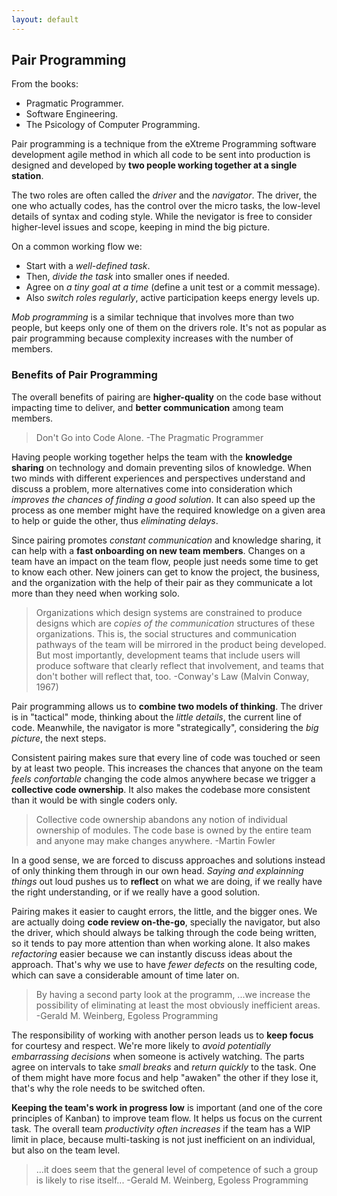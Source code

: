 ```yaml
---
layout: default
---
```

## Pair Programming

From the books:

- Pragmatic Programmer.
- Software Engineering.
- The Psicology of Computer Programming.

Pair programming is a technique from the eXtreme Programming software development agile method in which all code to be sent into production is designed and developed by **two people working together at a single station**.

The two roles are often called the *driver* and the *navigator*. The driver, the one who actually codes, has the control over the micro tasks, the low-level details of syntax and coding style. While the nevigator is free to consider higher-level issues and scope, keeping in mind the big picture.

On a common working flow we:

- Start with a *well-defined task*.
- Then, *divide the task* into smaller ones if needed.
- Agree on *a tiny goal at a time* (define a unit test or a commit message).
- Also *switch roles regularly*, active participation keeps energy levels up.

*Mob programming* is a similar technique that involves more than two people, but keeps only one of them on the drivers role. It's not as popular as pair programming because complexity increases with the number of members.

### Benefits of Pair Programming

The overall benefits of pairing are **higher-quality** on the code base without impacting time to deliver, and **better communication** among team members.

>Don't Go into Code Alone. -The Pragmatic Programmer

Having people working together helps the team with the **knowledge sharing** on technology and domain preventing silos of knowledge. When two minds with different experiences and perspectives understand and discuss a problem, more alternatives come into consideration which *improves the chances of finding a good solution*. It can also speed up the process as one member might have the required knowledge on a given area to help or guide the other, thus *eliminating delays*.

Since pairing promotes *constant communication* and knowledge sharing, it can help with a **fast onboarding on new team members**. Changes on a team have an impact on the team flow, people just needs some time to get to know each other. New joiners can get to know the project, the business, and the organization with the help of their pair as they communicate a lot more than they need when working solo.

>Organizations which design systems are constrained to produce designs which are *copies of the communication* structures of these organizations. This is, the social structures and communication pathways of the team will be mirrored in the product being developed. But most importantly, development teams that include users will produce software that clearly reflect that involvement, and teams that don't bother will reflect that, too. -Conway's Law (Malvin Conway, 1967)

Pair programming allows us to **combine two models of thinking**. The driver is in "tactical" mode, thinking about the *little details*, the current line of code. Meanwhile, the navigator is more "strategically", considering the *big picture*, the next steps.

Consistent pairing makes sure that every line of code was touched or seen by at least two people. This increases the chances that anyone on the team *feels confortable* changing the code almos anywhere becase we trigger a **collective code ownership**. It also makes the codebase more consistent than it would be with single coders only.

>Collective code ownership abandons any notion of individual ownership of modules. The code base is owned by the entire team and anyone may make changes anywhere. -Martin Fowler

In a good sense, we are forced to discuss approaches and solutions instead of only thinking them through in our own head. *Saying and explainning things* out loud pushes us to **reflect** on what we are doing, if we really have the right understanding, or if we really have a good solution.

Pairing makes it easier to caught errors, the little, and the bigger ones. We are actually doing **code review on-the-go**, specially the navigator, but also the driver, which should always be talking through the code being written, so it tends to pay more attention than when working alone. It also makes *refactoring* easier because we can instantly discuss ideas about the approach. That's why we use to have *fewer defects* on the resulting code, which can save a considerable amount of time later on.

>By having a second party look at the programm, ...we increase the possibility of eliminating at least the most obviously inefficient areas. -Gerald M. Weinberg, Egoless Programming

The responsibility of working with another person leads us to **keep focus** for courtesy and respect. We're more likely to *avoid potentially embarrassing decisions* when someone is actively watching. The parts agree on intervals to take *small breaks* and *return quickly* to the task. One of them might have more focus and help "awaken" the other if they lose it, that's why the role needs to be switched often.

**Keeping the team's work in progress low** is important (and one of the core principles of Kanban) to improve team flow. It helps us focus on the current task. The overall team *productivity often increases* if the team has a WIP limit in place, because multi-tasking is not just inefficient on an individual, but also on the team level.

>...it does seem that the general level of competence of such a group is likely to rise itself... -Gerald M. Weinberg, Egoless Programming

<!-- https://martinfowler.com/articles/on-pair-programming.html -->
<!-- https://en.wikipedia.org/wiki/Pair_programming -->
<!-- http://www.extremeprogramming.org/rules/pair.html -->
<!-- Pragmatic Programmer, topic 47 (page 425) -->
<!-- Software Engineering (page 88) -->
